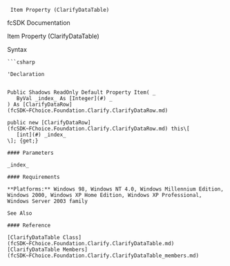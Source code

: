 ﻿     Item Property (ClarifyDataTable)                                                   

fcSDK Documentation

Item Property (ClarifyDataTable)

Syntax

```vbnet
```csharp

'Declaration
 

Public Shadows ReadOnly Default Property Item( _
   ByVal _index_ As [Integer](#) _
) As [ClarifyDataRow](fcSDK~FChoice.Foundation.Clarify.ClarifyDataRow.md)

public new [ClarifyDataRow](fcSDK~FChoice.Foundation.Clarify.ClarifyDataRow.md) this\[ 
   [int](#) _index_
\]; {get;}

#### Parameters

_index_

#### Requirements

**Platforms:** Windows 98, Windows NT 4.0, Windows Millennium Edition, Windows 2000, Windows XP Home Edition, Windows XP Professional, Windows Server 2003 family

See Also

#### Reference

[ClarifyDataTable Class](fcSDK~FChoice.Foundation.Clarify.ClarifyDataTable.md)  
[ClarifyDataTable Members](fcSDK~FChoice.Foundation.Clarify.ClarifyDataTable_members.md)